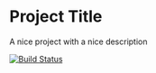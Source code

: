 # Project Title

A nice project with a nice description

[![Build Status](https://travis-ci.org/nodwengu/shoes_api.svg?branch=master)](https://travis-ci.org/nodwengu/shoes_api) 
